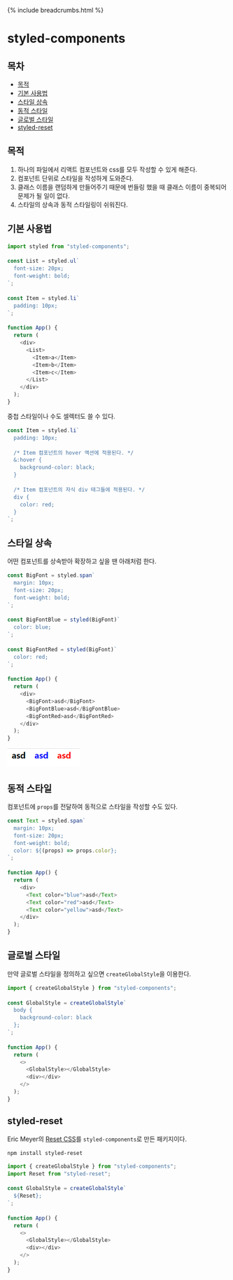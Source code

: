 {% include breadcrumbs.html %}

# styled-components

## 목차

- [목적](#목적)
- [기본 사용법](#기본-사용법)
- [스타일 상속](#스타일-상속)
- [동적 스타일](#동적-스타일)
- [글로벌 스타일](#글로벌-스타일)
- [styled-reset](#styled-reset)

## 목적

1. 하나의 파일에서 리액트 컴포넌트와 css를 모두 작성할 수 있게 해준다.
2. 컴포넌트 단위로 스타일을 작성하게 도와준다.
3. 클래스 이름을 랜덤하게 만들어주기 때문에 번들링 했을 때 클래스 이름이 중복되어 문제가 될 일이 없다.
4. 스타일의 상속과 동적 스타일링이 쉬워진다.

## 기본 사용법

```javascript
import styled from "styled-components";

const List = styled.ul`
  font-size: 20px;
  font-weight: bold;
`;

const Item = styled.li`
  padding: 10px;
`;

function App() {
  return (
    <div>
      <List>
        <Item>a</Item>
        <Item>b</Item>
        <Item>c</Item>
      </List>
    </div>
  );
}
```

중첩 스타일이나 수도 셀렉터도 쓸 수 있다.

```javascript
const Item = styled.li`
  padding: 10px;

  /* Item 컴포넌트의 hover 액션에 적용된다. */
  &:hover {
    background-color: black;
  }

  /* Item 컴포넌트의 자식 div 태그들에 적용된다. */
  div {
    color: red;
  }
`;
```

## 스타일 상속

어떤 컴포넌트를 상속받아 확장하고 싶을 땐 아래처럼 한다.

```javascript
const BigFont = styled.span`
  margin: 10px;
  font-size: 20px;
  font-weight: bold;
`;

const BigFontBlue = styled(BigFont)`
  color: blue;
`;

const BigFontRed = styled(BigFont)`
  color: red;
`;

function App() {
  return (
    <div>
      <BigFont>asd</BigFont>
      <BigFontBlue>asd</BigFontBlue>
      <BigFontRed>asd</BigFontRed>
    </div>
  );
}
```

![스타일 상속 결과](./images/extending-style.png)

## 동적 스타일

컴포넌트에 `props`를 전달하여 동적으로 스타일을 작성할 수도 있다.

```javascript
const Text = styled.span`
  margin: 10px;
  font-size: 20px;
  font-weight: bold;
  color: ${(props) => props.color};
`;

function App() {
  return (
    <div>
      <Text color="blue">asd</Text>
      <Text color="red">asd</Text>
      <Text color="yellow">asd</Text>
    </div>
  );
}
```

## 글로벌 스타일

만약 글로벌 스타일을 정의하고 싶으면 `createGlobalStyle`을 이용한다.

```js
import { createGlobalStyle } from "styled-components";

const GlobalStyle = createGlobalStyle`
  body {
    background-color: black
  };
`;

function App() {
  return (
    <>
      <GlobalStyle></GlobalStyle>
      <div></div>
    </>
  );
}
```

## styled-reset

Eric Meyer의 [Reset CSS](https://meyerweb.com/eric/tools/css/reset/)를 `styled-components`로 만든 패키지이다.

```
npm install styled-reset
```

```javascript
import { createGlobalStyle } from "styled-components";
import Reset from "styled-reset";

const GlobalStyle = createGlobalStyle`
  ${Reset};
`;

function App() {
  return (
    <>
      <GlobalStyle></GlobalStyle>
      <div></div>
    </>
  );
}
```
